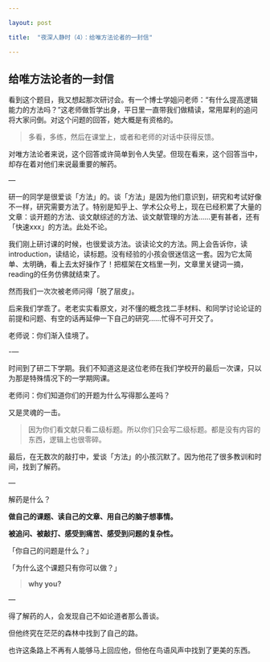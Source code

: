 ```yaml
---

layout: post 

title:  "夜深人静时（4）：给唯方法论者的一封信" 

---
```


## 给唯方法论者的一封信

看到这个题目，我又想起那次研讨会。有一个博士学姐问老师：“有什么提高逻辑能力的方法吗？”这老师做哲学出身，平日里一直带我们做精读，常用犀利的追问将大家问倒。对这个问题的回答，她大概是有资格的。


> 多看，多练，然后在课堂上，或者和老师的对话中获得反馈。

对唯方法论者来说，这个回答或许简单到令人失望。但现在看来，这个回答当中，却存在着对他们来说最重要的解药。

—

研一的同学是很爱谈「方法」的。谈「方法」是因为他们意识到，研究和考试好像不一样，研究需要方法了。特别是知乎上、学术公众号上，现在已经积累了大量的文章：谈开题的方法、谈文献综述的方法、谈文献管理的方法……更有甚者，还有「快速xxx」的方法。此处不论。

我们刚上研讨课的时候，也很爱谈方法。谈读论文的方法。网上会告诉你，读introduction，读结论，读标题。没有经验的小孩会很迷信这一套。因为它太简单、太明确，看上去太好操作了！把框架在文档里一列，文章里关键词一摘，reading的任务仿佛就结束了。

然而我们一次次被老师问得「脱了层皮」。

后来我们学乖了。老老实实看原文，对不懂的概念找二手材料、和同学讨论论证的前提和问题、有空的话再延伸一下自己的研究……忙得不可开交了。

老师说：你们渐入佳境了。

-—

时间到了研二下学期。我们不知道这是这位老师在我们学校开的最后一次课，只以为那是特殊情况下的一学期网课。

老师问：你们知道你们的开题为什么写得那么差吗？

又是灵魂的一击。

> 因为你们看文献只看二级标题。所以你们只会写二级标题。都是没有内容的东西，逻辑上也很零碎。

最后，在无数次的敲打中，爱谈「方法」的小孩沉默了。因为他花了很多教训和时间，找到了解药。

—

解药是什么？

**做自己的课题、读自己的文章、用自己的脑子想事情。**

**被追问、被敲打、感受到痛苦、感受到问题的复杂性。**

「你自己的问题是什么？」

「为什么这个课题只有你可以做？」

> **why you?**

—

得了解药的人，会发现自己不如论道者那么善谈。

但他终究在茫茫的森林中找到了自己的路。

也许这条路上不再有人能够马上回应他，但他在鸟语风声中找到了更美的东西。

